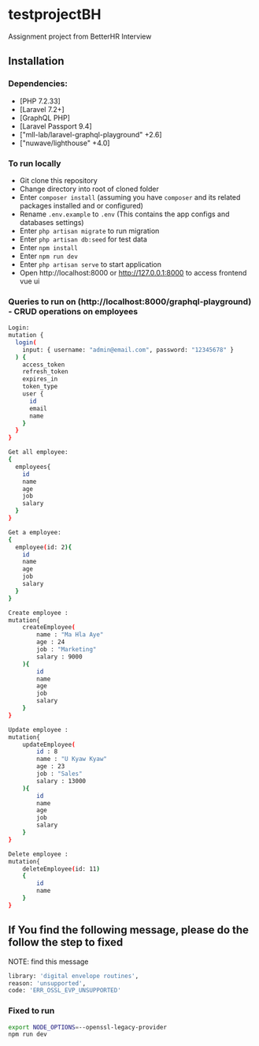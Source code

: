 # testprojectBH
Assignment project from BetterHR Interview 

## Installation

### Dependencies:

* [PHP 7.2.33]
* [Laravel 7.2+]
* [GraphQL PHP]
* [Laravel Passport 9.4]
* ["mll-lab/laravel-graphql-playground" +2.6]
* ["nuwave/lighthouse" +4.0]


### To run locally

- Git clone this repository
- Change directory into root of cloned folder
- Enter `composer install` (assuming you have `composer` and its related packages installed and or configured)
- Rename `.env.example`  to `.env` (This contains the app configs and databases settings)
- Enter `php artisan migrate` to run migration  
- Enter `php artisan db:seed` for test data
- Enter `npm install`
- Enter `npm run dev`
- Enter `php artisan serve` to start application
- Open http://localhost:8000 or http://127.0.0.1:8000 to access frontend vue ui

### Queries to run on (http://localhost:8000/graphql-playground) - CRUD operations on employees
```bash
Login:
mutation {
  login(
    input: { username: "admin@email.com", password: "12345678" }
  ) {
    access_token
    refresh_token
    expires_in
    token_type
    user {
      id
      email
      name
    }
  }
}

Get all employee:
{
  employees{
    id
    name
    age
    job
    salary
  }
}

Get a employee:
{
  employee(id: 2){
    id
    name
    age
    job
    salary
  }
}

Create employee :
mutation{
	createEmployee(
	    name : "Ma Hla Aye"
	    age : 24
	    job : "Marketing"
	    salary : 9000
	){
	    id
	    name
	    age 
	    job
	    salary
	}
}

Update employee :
mutation{
	updateEmployee(
	    id : 8
	    name : "U Kyaw Kyaw"
	    age : 23
	    job : "Sales"
	    salary : 13000
	){
	    id
	    name
	    age 
	    job
	    salary
	}
}

Delete employee :
mutation{
	deleteEmployee(id: 11)
  	{
	    id
	    name
	}
}

```


## If You find the following message, please do the follow the step to fixed

NOTE: find this message

```bash
library: 'digital envelope routines',
reason: 'unsupported',
code: 'ERR_OSSL_EVP_UNSUPPORTED'
```
### Fixed to run
```bash
export NODE_OPTIONS=--openssl-legacy-provider
npm run dev
```